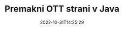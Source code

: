 ---
############################# Static ############################
layout: "auto-gen-merger"
date: 2022-10-31T14:25:29
draft: false
otherformats: pps ppsx ppt pptx rtf tex vdx vsdm vsdx vssm vssx vstm vstx vsx vtx xlam

############################# Head ############################
head_title: "Premakni OTT strani v Java"
head_description: "Premaknite strani znotraj dokumenta OTT v Java na kateri koli položaj z uporabo API-ja za združevanje dokumentov."

############################# Header ############################
title: "Premakni OTT strani v Java"
description: "Premaknite strani OTT z nekaj vrsticami kode Java."
bg_image: "https://cms.admin.containerize.com/templates/aspose/App_Themes/V3/images/bg/header1.png"
bg_overlay: false
button:
    enable: true
    icon: "fas fa-arrow-down"
    label: "Prenesite brezplačno preskusno različico"
    link: "https://downloads.groupdocs.com/merger/java"

############################# SubMenu ############################
submenu:
    enable: true

    left:
        img_alt: "GroupDocs.Merger for Java"
        image: "https://cms.admin.containerize.com/templates/groupdocs/images/product-logos/90x90-noborder/groupdocs-merger-java.png"
        product: "GroupDocs.Merger"
        platform: "Java"

    middle:
        button:

            # button loop
            - link: "https://apireference.groupdocs.com/merger/java"
              text: "API Reference"

            # button loop
            - link: "https://github.com/groupdocs-merger"
              text: "Primeri kod"

            # button loop
            - link: "https://products.groupdocs.app/merger/family"
              text: "Predstavitve v živo"

            # button loop
            - link: "https://purchase.groupdocs.com/pricing/merger/java"
              text: "Cenitev"

    right:
        link_download: "https://downloads.groupdocs.com/merger"
        link_learn: "https://docs.groupdocs.com/merger/java"
        link_buy: "https://purchase.groupdocs.com"

############################# About ############################
about:
    enable: true
    title: "O API-ju GroupDocs.Merger for Java"
    content: |
        [GroupDocs.Merger for Java](/sl/merger/java/) ponuja preprosto rešitev za varno združevanje in razdelitev med široko paleto formatov dokumentov, vključno s PDF, Microsoft Office (Word, Excel, PowerPoint) , OneNote), OpenDocument, HTML, slike in številne druge v aplikacijah Java. Če dodate le nekaj vrstic kode, izvedite več operacij dokumenta, kot so premikanje, odstranjevanje, vrtenje, zamenjava, ekstrahiranje ali spreminjanje orientacije strani v dokumentih. API za združevanje dokumentov podpira tudi predogled strani dokumenta kot slike za analizo strukture dokumenta, oblikovanja in vsebine na strani.
        
        GroupDocs.Merger API je prava izbira za korporativne rešitve, ki potrebujejo funkcije premikanja strani datotek. Ti API-ji so dobro podprti na vseh glavnih operacijskih sistemih in platformah, vključno z J2SE 7.0 (1.7), J2SE 8.0 (1.8), Java 10.

############################# Steps ############################
steps:
    enable: true
    title_left: "Premakni strani datoteke OTT v Java"
    content_left: |
        [GroupDocs.Merger for Java](/sl/merger/java/) razvijalcem Java olajša premikanje strani znotraj datoteke OTT z implementacijo nekaj preprostih korakov .
        
        * Inicializirajte **MoveOptions**, da določite trenutno in novo številko strani.
        * Ustvarite nov primerek **Merger** in podajte pot izvornega dokumenta kot parameter konstruktorja.
        * Pokličite **movePage** in posredujte predmet **MoveOptions**.
        * Pokličite **save** in določite pot do datoteke za shranjevanje nastalega dokumenta.

    title_right: "Sistemske zahteve"
    content_right: |
        API-ji GroupDocs.Merger for Java so podprti na vseh glavnih platformah in operacijskih sistemih. Preden izvedete spodnjo kodo, se prepričajte, da imate v sistemu nameščene naslednje predpogoje.

        * Operacijski sistemi: Microsoft Windows, Linux, MacOS
        * Razvojna okolja: NetBeans, IntelliJ IDEA, Eclipse
        * Ogrodja: J2SE 7.0 (1.7), J2SE 8.0 (1.8), Java 10
        * Prenesite najnovejšo različico GroupDocs.Merger for Java iz [Maven](https://repository.groupdocs.com/webapp/#/artifacts/browse/tree/General/repo/com/groupdocs/groupdocs-merger)
         
    code: |
     {{% merger/additional-styles %}}
     {{< merger/code-merger title="Kako premikati strani datoteke OTT s primerom kode Java">}}

        ```java    
        // Premaknite strani datoteke OTT z API-jem GroupDocs.Merger
        int pageNumber = 6;
        int newPageNumber = 1;

        // Inicializirajte razred MoveOptions, da določite trenutno in novo številko strani
        MoveOptions moveOptions = new MoveOptions(pageNumber, newPageNumber);

        // Ustvari združitev z vhodnim dokumentom OTT
        Merger merger = new Merger("input.ott");

        // Pokličite metodo movePage in ji posredujte predmet MoveOptions
        merger.movePage(moveOptions);
    
        // Pokličite način shranjevanja in posredujte želeno pot do datoteke, da shranite izhodni dokument
        merger.save("output.ott");
        ```
     {{< /merger/code-merger >}}

############################# Demos ############################
demos:
    enable: true
    title: "Predstavitve v živo - premaknite OTT strani na splet"
    content: |
       Takoj premaknite strani datoteke OTT tako, da obiščete spletno mesto [GroupDocs.Merger Live Demos](https://products.groupdocs.app/splitter/move-pages/ott).
       Predstavitev v živo ima naslednje prednosti.
        
############################# About Formats ############################
about_formats:
    enable: true

############################# More Formats ############################
more_formats:
    enable: true
    title: "Premikanje strani drugih formatov dokumentov"
    content: |
        Java dokumentira API za združevanje in razdelitev za oblike datotek in slike. Premaknite nekaj priljubljenih formatov datotek, kot je navedeno spodaj.

############################# Back to top ###############################
back_to_top:
    enable: true
---